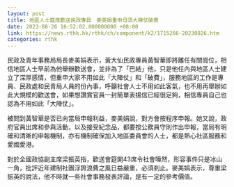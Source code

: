 ```yaml
---
layout: post
title: 地區人士筵席歡送民政專員　麥美娟重申毋須大陣仗破費
date: 2023-08-26 16:52:02.000000000 +08:00
link: https://news.rthk.hk/rthk/ch/component/k2/1715266-20230826.htm
categories: rthk
---
```


民政及青年事務局局長麥美娟表示，黃大仙民政專員黃智華即將離任有關崗位，相信地區人士早前為他舉辦歡送會，並非為了「巴結」他，只是他任內與地區人士建立了深厚感情，但重申大家不用如此「大陣仗」和「破費」，服務地區的工作是專員、民政處和民青局人員的份內事，呼籲社會人士不用如此客氣，也不用再舉辦如此大規模的歡送會，如果想讚賞官員一封簡單表揚信已經很足夠，相信專員自己也認為不用如此「大陣仗」。

被問到黃智華是否已向當局申報利益，麥美娟說，對方會按程序申報。她又說，政府官員出席和參與活動，以及接受紀念品，都要按公務員守則作出申報，當局有明確和清晰的申報機制，亦有機制確保加入地區委員會的人士，都是熱心社區服務和愛國愛港。

對於全國政協副主席梁振英指，歡送會筵開43席令社會嘩然，形容事件只是冰山一角，批評近年建制社團浮誇浪費之風日益嚴重，必須剎止。麥美娟表示，尊重梁振英的說法，他不時就一些社會事務發表評論，是有一定的參考價值。
